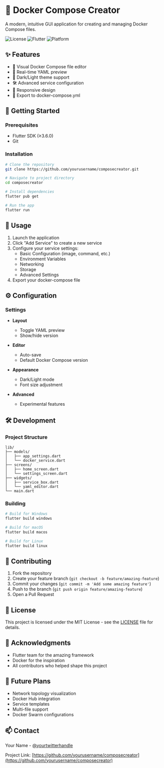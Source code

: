 # 🐳 Docker Compose Creator

A modern, intuitive GUI application for creating and managing Docker Compose files.

![License](https://img.shields.io/badge/license-MIT-blue.svg)
![Flutter](https://img.shields.io/badge/flutter-%3E%3D3.6.0-blue.svg)
![Platform](https://img.shields.io/badge/platform-windows%20%7C%20macos%20%7C%20linux-lightgrey.svg)

## ✨ Features

- 📝 Visual Docker Compose file editor
- 🔄 Real-time YAML preview
- 🎨 Dark/Light theme support
- 🛠️ Advanced service configuration
- 📱 Responsive design
- 💾 Export to docker-compose.yml

## 🚀 Getting Started

### Prerequisites

- Flutter SDK (≥3.6.0)
- Git

### Installation

```bash
# Clone the repository
git clone https://github.com/yourusername/composecreator.git

# Navigate to project directory
cd composecreator

# Install dependencies
flutter pub get

# Run the app
flutter run
```

## 🎯 Usage

1. Launch the application
2. Click "Add Service" to create a new service
3. Configure your service settings:
   - Basic Configuration (image, command, etc.)
   - Environment Variables
   - Networking
   - Storage
   - Advanced Settings
4. Export your docker-compose file

## ⚙️ Configuration

### Settings

- **Layout**
  - Toggle YAML preview
  - Show/hide version
  
- **Editor**
  - Auto-save
  - Default Docker Compose version
  
- **Appearance**
  - Dark/Light mode
  - Font size adjustment
  
- **Advanced**
  - Experimental features

## 🛠️ Development

### Project Structure

```
lib/
├── models/
│   ├── app_settings.dart
│   └── docker_service.dart
├── screens/
│   ├── home_screen.dart
│   └── settings_screen.dart
├── widgets/
│   ├── service_box.dart
│   └── yaml_editor.dart
└── main.dart
```

### Building

```bash
# Build for Windows
flutter build windows

# Build for macOS
flutter build macos

# Build for Linux
flutter build linux
```

## 📝 Contributing

1. Fork the repository
2. Create your feature branch (`git checkout -b feature/amazing-feature`)
3. Commit your changes (`git commit -m 'Add some amazing feature'`)
4. Push to the branch (`git push origin feature/amazing-feature`)
5. Open a Pull Request

## 📜 License

This project is licensed under the MIT License - see the [LICENSE](LICENSE) file for details.

## 🙏 Acknowledgments

- Flutter team for the amazing framework
- Docker for the inspiration
- All contributors who helped shape this project

## 🔮 Future Plans

- Network topology visualization
- Docker Hub integration
- Service templates
- Multi-file support
- Docker Swarm configurations

## 📫 Contact

Your Name - [@yourtwitterhandle](https://twitter.com/yourtwitterhandle)

Project Link: [https://github.com/yourusername/composecreator](https://github.com/yourusername/composecreator)
